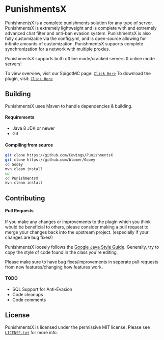 # PunishmentsX
PunishmentsX is a complete punishments solution for any type of server. PunishmentsX is extremely lightweight and is complete with and extremely advanced chat filter and anti-ban evasion system. PunishmentsX is also fully customizable via the config.yml, and is open-source allowing for infinite amounts of customization. PunishmentsX supports complete synchronization for a network with multiple proxies.

PunishmentsX supports both offline mode/cracked servers & online mode servers!

To view overview, visit our SpigotMC page: [`Click Here`](https://www.spigotmc.org/resources/free-open-source-punishmentsx-punishgui-fully-configurable-advanced-filter-anti-banevasion.99210/)
To download the plugin, visit: [`Click Here`](https://github.com/Cowings/PunishmentsX/releases)

## Building
PunishmentsX uses Maven to handle dependencies & building.

#### Requirements
* Java 8 JDK or newer
* Git

#### Compiling from source
```sh
git clone https://github.com/Cowings/PunishmentsX
git clone https://github.com/blomer/Gooey
cd Gooey
mvn clean install
cd
cd PunishmentsX
mvn clean install
```

## Contributing
#### Pull Requests
If you make any changes or improvements to the plugin which you think would be beneficial to others, please consider making a pull request to merge your changes back into the upstream project. (especially if your changes are bug fixes!)

PunishmentsX loosely follows the [Google Java Style Guide](https://google.github.io/styleguide/javaguide.html). Generally, try to copy the style of code found in the class you're editing. 

Please make sure to have bug fixes/improvements in seperate pull requests from new features/changing how features work.

#### TODO
* SQL Support for Anti-Evasion
* Code cleanups
* Code comments

## License
PunishmentsX is licensed under the permissive MIT license. Please see [`LICENSE.txt`](https://github.com/Cowings/PunishmentsX/blob/main/LICENSE) for more info.
